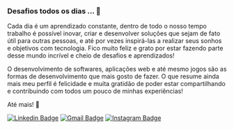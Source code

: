 ### Desafios todos os dias ... 🔭

Cada dia é um aprendizado constante, dentro de todo o nosso tempo trabalho é possível inovar, criar e desenvolver soluções que
sejam de fato útil para outras pessoas, e até por vezes inspirá-las a realizar seus sonhos e objetivos com tecnologia. Fico muito
feliz e grato por estar fazendo parte desse mundo incrível e cheio de desafios e aprendizados!

O desenvolvimento de softwares, aplicações web e até mesmo jogos são as formas de desenvolvimento que mais gosto de fazer. O que resume
ainda mais meu perfil é felicidade e muita gratidão de poder estar compartilhando e contribuindo com todos um pouco de minhas experiências!

Até mais! 👋

[![Linkedin Badge](https://img.shields.io/badge/-LinkedIn-blue?style=flat&logo=Linkedin&logoColor=white&link=https://www.linkedin.com/in/rebeccamanzi/)](https://www.linkedin.com/in/rui-neto/)
[![Gmail Badge](https://img.shields.io/badge/-Gmail-c14438?style=flat&logo=Gmail&logoColor=white&link=mailto:rebeccamanzi@gmail.com)](mailto:ruineto11@gmail.com)
[![Instagram Badge](https://img.shields.io/badge/-Instagram-C13584?style=flat&labelColor=C13584&logo=instagram&logoColor=white&link=https://www.instagram.com/codepwr/)](https://www.instagram.com/ruineto11/)
